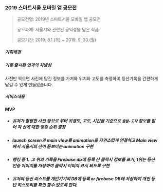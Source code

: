 ### 2019 스마트서울 모바일 앱 공모전



> 공모전명: 2019년 스마트서울 모바일 앱 공모전
>
> 공모과제: 서울시와 관련된 공익성을 담은 작품
>
> 공모기간: 2019. 8.1.(목) ~ 2019. 9. 30.(월)



##### 기획배경





##### 기존 출시된 앱과의 차별성

사진만 찍으면 사진에 담긴 정보를 가져와 위치와 고도를 측정하여 등산기록을 간편하게 남길 수 있게 만들었습니다.



##### 서비스내용

##### 

#### MVP

* ##### 유저가 촬영한 사진 정보로 부터 위경도, 고도, 시간을 기준으로 `출발-도착` 정보를 얻어 각 산에 대한 랭킹 순위 결정

* ##### launch screen과 main view를 animation을 자연스럽게 연결하고  Main view에서 서울시의 산이 돋보이는 animation 구현

* ##### 랭킹 중 1...3 위의 기록을 Firebase db에 등록 산 클릭시 정보를 표기, 1위는 등산 인증 이미지를 저장하여 클릭시 이미지 표시 되도록 구현

* ##### 유저의 등산 리스트를 개인기기의 DB에 등록 or firebase DB에 저장하여 개인 등반 히스토리를 확인 할수 있도록 한다.